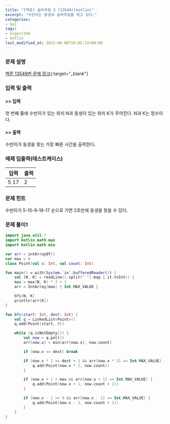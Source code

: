 ```yaml
---
title: "[백준] 숨바꼭질 3 (13549)(kotlin)"
excerpt: "수빈이는 동생과 숨바꼭질을 하고 있다."
categories:
- boj
tags:
- algorithm
- kotlin
last_modified_at: 2021-09-06T18:05:22+09:00
---
```



### 문제 설명
[백준 13549번 문제 링크](https://www.acmicpc.net/problem/13549#description){:target="_blank"}




### 입력 및 출력
#### >> 입력
첫 번째 줄에 수빈이가 있는 위치 N과 동생이 있는 위치 K가 주어진다. N과 K는 정수이다.



#### >> 출력
수빈이가 동생을 찾는 가장 빠른 시간을 출력한다.





### 예제 입출력(테스트케이스)


|입력|출력|
|-----|------|
|5 17|2|




### 문제 힌트


수빈이가 5\-10\-9\-18\-17 순으로 가면 2초만에 동생을 찾을 수 있다.




### 문제 풀이1
```kotlin
import java.util.*
import kotlin.math.max
import kotlin.math.min

var arr = intArrayOf()
var max = 0
class Point(val x: Int, val count: Int)

fun main() = with(System.`in`.bufferedReader()) {
    val (N, K) = readLine().split(" ").map { it.toInt() }
    max = max(N, K) * 2 + 1
    arr = IntArray(max) { Int.MAX_VALUE }

    bfs(N, K)
    println(arr[K])
}

fun bfs(start: Int, dest: Int) {
    val q = LinkedList<Point>()
    q.add(Point(start, 0))

    while (q.isNotEmpty()) {
        val now = q.poll()
        arr[now.x] = min(arr[now.x], now.count)

        if (now.x == dest) break

        if (now.x * 2 <= dest + 1 && arr[now.x * 2] == Int.MAX_VALUE) {
            q.add(Point(now.x * 2, now.count))
        }

        if (now.x + 1 < max && arr[now.x + 1] == Int.MAX_VALUE) {
            q.add(Point(now.x + 1, now.count + 1))
        }

        if (now.x - 1 >= 0 && arr[now.x - 1] == Int.MAX_VALUE) {
            q.add(Point(now.x - 1, now.count + 1))
        }
    }
}
```